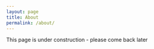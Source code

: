 ```yaml
---
layout: page
title: About
permalink: /about/
---
```


This page is under construction - please come back later
